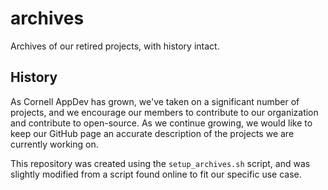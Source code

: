 # archives

Archives of our retired projects, with history intact.

## History

As Cornell AppDev has grown, we've taken on a significant number of projects, and we encourage our
members to contribute to our organization and contribute to open-source. As we continue growing,
we would like to keep our GitHub page an accurate description of the projects we are currently
working on.

This repository was created using the `setup_archives.sh` script, and was slightly modified from
a script found online to fit our specific use case.
